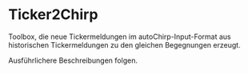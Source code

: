 # Ticker2Chirp

Toolbox, die neue Tickermeldungen im autoChirp-Input-Format aus historischen Tickermeldungen zu den gleichen Begegnungen erzeugt.

Ausführlichere Beschreibungen folgen.

